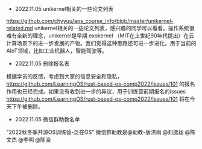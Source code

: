 - 2022.11.05 unikernel相关的一些论文列表

https://github.com/chyyuu/aos_course_info/blob/master/unikernel-related.md  unikernel相关的一些论文列表，感兴趣的同学可以看看。操作系统很难有全新的理念，unikernel是早期 exokernel （MIT在上世纪90年代提出）在云计算场景下的进一步发展的产物。我们觉得这种思路还可进一步进化，用于当前的AIoT领域，比如工业机器人，智能驾驶等。

- 2022.11.05 删除报名表

根据学员的反馈，考虑到大家的信息安全和隐私， https://github.com/LearningOS/rust-based-os-comp2022/issues/101 的报名作用也已经完成。如果没有收到进一步的异议，用于训练营前期报名的issues https://github.com/LearningOS/rust-based-os-comp2022/issues/101 将在今天下午被删除。

- 2022.11.05 微信群助教名单

"2022秋冬季开源OS训练营-泛在OS" 微信群助教是@助教-唐洪雨 @刘逸珑 @陈文杰 @李明 @陈渝
